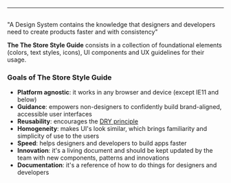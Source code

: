 <style>
.quote {
  font-size: 20px;
  line-height: 32px;
  background-color: #ECFCFB;
  margin-bottom: 22px;
  padding: 30px;
  border-radius: 8px;
}
</style>

<hr style="margin: 30px 0 !important" />

<div className="quote">"A Design System contains the knowledge that designers and developers need to create products faster and with consistency"</div>

<strong>The The Store Style Guide</strong> consists in a collection of foundational elements (colors, text styles, icons), UI components and UX guidelines for their usage.

### Goals of The Store Style Guide 

- **Platform agnostic**: it works in any browser and device (except IE11 and below)
- **Guidance**: empowers non-designers to confidently build brand-aligned, accessible user interfaces
- **Reusability**: encourages the <a href="https://en.wikipedia.org/wiki/Don%27t_repeat_yourself" target="_blank">DRY principle</a>
- **Homogeneity**: makes UI's look similar, which brings familiarity and simplicity of use to the users
- **Speed**: helps designers and developers to build apps faster
- **Innovation**: it's a living document and should be kept updated by the team with new components, patterns and innovations
- **Documentation**: it's a reference of how to do things for designers and developers
